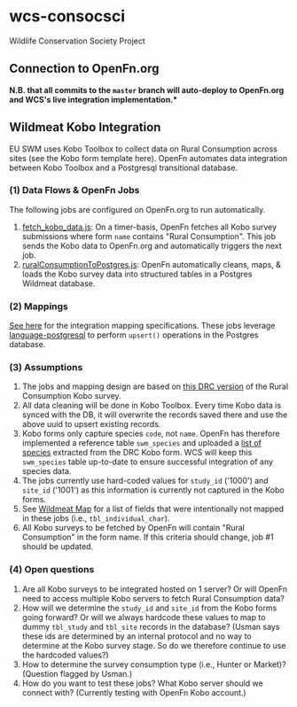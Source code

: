 # wcs-consocsci

Wildlife Conservation Society Project

## Connection to OpenFn.org

**N.B. that all commits to the `master` branch will auto-deploy to OpenFn.org and WCS's live integration implementation.\***

## Wildmeat Kobo Integration
EU SWM uses Kobo Toolbox to collect data on Rural Consumption across sites (see the Kobo form template here). OpenFn automates data integration between Kobo Toolbox and a Postgresql transitional database. 

### (1) Data Flows & OpenFn Jobs
The following jobs are configured on OpenFn.org to run automatically. 
1. [fetch_kobo_data.js](https://github.com/OpenFn/wcs-consocsci/blob/master/fetch_kobo_data.js): On a timer-basis, OpenFn fetches all Kobo survey submissions where form `name` contains "Rural Consumption". This job sends the Kobo data to OpenFn.org and automatically triggers the next job. 
2. [ruralConsumptionToPostgres.js](https://github.com/OpenFn/wcs-consocsci/blob/master/ruralConsumptionToPostgres.js): OpenFn automatically cleans, maps, & loads the Kobo survey data into structured tables in a Postgres Wildmeat database. 
### (2) Mappings 
[See here](https://docs.google.com/spreadsheets/d/15VRibnaglShF3oNNLMbiyGopTJrYbP02aQ04cz4Qt-k/edit#gid=767749359) for the integration mapping specifications. These jobs leverage [language-postgresql](https://github.com/OpenFn/postgresql) to perform `upsert()` operations in the Postgres database. 

### (3) Assumptions
1. The jobs and mapping design are based on [this DRC version](https://docs.google.com/spreadsheets/d/1AN2Qyjx-ua3fE5-Nj7Bg2WSdZdIE6zy4FmVVrMqGZl0/edit?usp=drive_web&ouid=101430720901034004945) of the Rural Consumption Kobo survey. 
2. All data cleaning will be done in Kobo Toolbox. Every time Kobo data is synced with the DB, it will overwrite the records saved there and use the above uuid to upsert existing records.
3. Kobo forms only capture species `code`, not `name`. OpenFn has therefore implemented a reference table `swm_species` and uploaded a [list of species](https://docs.google.com/spreadsheets/d/1yfBjpb9cuCOvzKF9Iu_XrXLA_BC8cQFCyYxjVgFIuXU/edit) extracted from the DRC Kobo form. WCS will keep this `swm_species` table up-to-date to ensure successful integration of any species data. 
4. The jobs currently use hard-coded values for `study_id` ('1000') and `site_id` ('1001') as this information is currently not captured in the Kobo forms. 
5. See [Wildmeat Map](https://docs.google.com/spreadsheets/d/15VRibnaglShF3oNNLMbiyGopTJrYbP02aQ04cz4Qt-k/edit#gid=767749359) for a list of fields that were intentionally not mapped in these jobs (i.e., `tbl_individual_char`). 
6. All Kobo surveys to be fetched by OpenFn will contain "Rural Consumption" in the form name. If this criteria should change, job #1 should be updated. 

### (4) Open questions
1. Are all Kobo surveys to be integrated hosted on 1 server? Or will OpenFn need to access multiple Kobo servers to fetch Rural Consumption data? 
2. How will we determine the `study_id` and `site_id` from the Kobo forms going forward? Or will we always hardcode these values to map to dummy `tbl_study` and `tbl_site` records in the database? (Usman says these ids are determined by an internal protocol and no way to determine at the Kobo survey stage. So do we therefore continue to use the hardcoded values?)
3. How to determine the survey consumption type (i.e., Hunter or Market)? (Question flagged by Usman.)
4. How do you want to test these jobs? What Kobo server should we connect with? (Currently testing with OpenFn Kobo account.)
